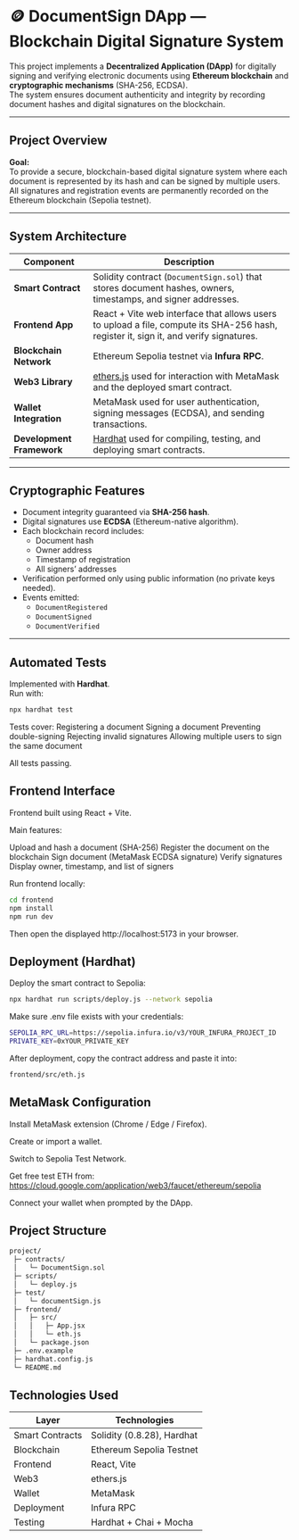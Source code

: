 # 🪙 DocumentSign DApp — Blockchain Digital Signature System

This project implements a **Decentralized Application (DApp)** for digitally signing and verifying electronic documents using **Ethereum blockchain** and **cryptographic mechanisms** (SHA-256, ECDSA).  
The system ensures document authenticity and integrity by recording document hashes and digital signatures on the blockchain.

---

## Project Overview

**Goal:**  
To provide a secure, blockchain-based digital signature system where each document is represented by its hash and can be signed by multiple users.  
All signatures and registration events are permanently recorded on the Ethereum blockchain (Sepolia testnet).

---

## System Architecture

| Component | Description |
|------------|-------------|
| **Smart Contract** | Solidity contract (`DocumentSign.sol`) that stores document hashes, owners, timestamps, and signer addresses. |
| **Frontend App** | React + Vite web interface that allows users to upload a file, compute its SHA-256 hash, register it, sign it, and verify signatures. |
| **Blockchain Network** | Ethereum Sepolia testnet via **Infura RPC**. |
| **Web3 Library** | [ethers.js](https://docs.ethers.io/) used for interaction with MetaMask and the deployed smart contract. |
| **Wallet Integration** | MetaMask used for user authentication, signing messages (ECDSA), and sending transactions. |
| **Development Framework** | [Hardhat](https://hardhat.org/) used for compiling, testing, and deploying smart contracts. |

---

## Cryptographic Features

- Document integrity guaranteed via **SHA-256 hash**.  
- Digital signatures use **ECDSA** (Ethereum-native algorithm).  
- Each blockchain record includes:
  - Document hash  
  - Owner address  
  - Timestamp of registration  
  - All signers’ addresses  
- Verification performed only using public information (no private keys needed).  
- Events emitted:  
  - `DocumentRegistered`  
  - `DocumentSigned`  
  - `DocumentVerified`

---

## Automated Tests

Implemented with **Hardhat**.  
Run with:
```bash
npx hardhat test
```
Tests cover:
Registering a document
Signing a document
Preventing double-signing
Rejecting invalid signatures
Allowing multiple users to sign the same document

All tests passing.

## Frontend Interface

Frontend built using React + Vite.

Main features:

Upload and hash a document (SHA-256)
Register the document on the blockchain
Sign document (MetaMask ECDSA signature)
Verify signatures
Display owner, timestamp, and list of signers

Run frontend locally:
```bash
cd frontend
npm install
npm run dev
```
Then open the displayed http://localhost:5173 in your browser.

## Deployment (Hardhat)

Deploy the smart contract to Sepolia:
```bash
npx hardhat run scripts/deploy.js --network sepolia
```

Make sure .env file exists with your credentials:
```bash
SEPOLIA_RPC_URL=https://sepolia.infura.io/v3/YOUR_INFURA_PROJECT_ID
PRIVATE_KEY=0xYOUR_PRIVATE_KEY
```

After deployment, copy the contract address and paste it into:
```bash
frontend/src/eth.js
```
## MetaMask Configuration

Install MetaMask extension (Chrome / Edge / Firefox).

Create or import a wallet.

Switch to Sepolia Test Network.

Get free test ETH from:
https://cloud.google.com/application/web3/faucet/ethereum/sepolia

Connect your wallet when prompted by the DApp.

## Project Structure

```bash
project/
 ├─ contracts/
 │   └─ DocumentSign.sol
 ├─ scripts/
 │   └─ deploy.js
 ├─ test/
 │   └─ documentSign.js
 ├─ frontend/
 │   ├─ src/
 │   │   ├─ App.jsx
 │   │   └─ eth.js
 │   └─ package.json
 ├─ .env.example
 ├─ hardhat.config.js
 └─ README.md
```
## Technologies Used

| Layer           | Technologies               |
| --------------- | -------------------------- |
| Smart Contracts | Solidity (0.8.28), Hardhat |
| Blockchain      | Ethereum Sepolia Testnet   |
| Frontend        | React, Vite                |
| Web3            | ethers.js                  |
| Wallet          | MetaMask                   |
| Deployment      | Infura RPC                 |
| Testing         | Hardhat + Chai + Mocha     |

